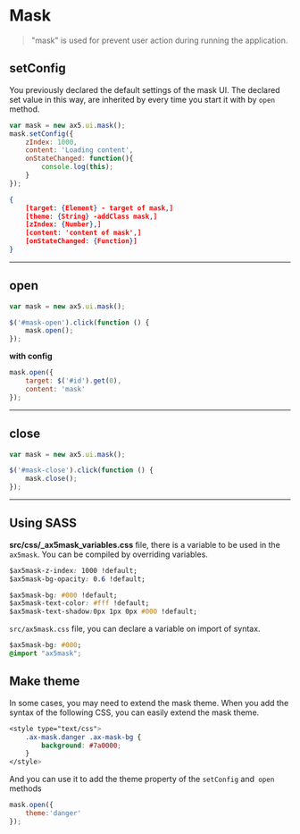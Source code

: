 # Mask
> "mask" is used for prevent user action during running the application.

## setConfig
You previously declared the default settings of the mask UI. The declared set value in this way, are inherited by every time you start it with by `open` method.
```js
var mask = new ax5.ui.mask();
mask.setConfig({
    zIndex: 1000, 
    content: 'Loading content',
    onStateChanged: function(){
        console.log(this);
    }
});
```
```json
{
    [target: {Element} - target of mask,]
    [theme: {String} -addClass mask,]
    [zIndex: {Number},]
    [content: 'content of mask',]
    [onStateChanged: {Function}]
}
```
---

## open
```js
var mask = new ax5.ui.mask();

$('#mask-open').click(function () {
    mask.open();
});
```
**with config**
```js
mask.open({
    target: $('#id').get(0),
    content: 'mask'
});
```
---

## close
```js
var mask = new ax5.ui.mask();

$('#mask-close').click(function () {
    mask.close();
});
```
---

## Using SASS
**src/css/_ax5mask_variables.css** file, there is a variable to be used in the `ax5mask`.
You can be compiled by overriding variables.
```css
$ax5mask-z-index: 1000 !default;
$ax5mask-bg-opacity: 0.6 !default;

$ax5mask-bg: #000 !default;
$ax5mask-text-color: #fff !default;
$ax5mask-text-shadow:0px 1px 0px #000 !default;
```

`src/ax5mask.css` file, you can declare a variable on import of syntax.
```css
$ax5mask-bg: #000;
@import "ax5mask";
```

## Make theme
In some cases, you may need to extend the mask theme.
When you add the syntax of the following CSS, you can easily extend the mask theme.
```css
<style type="text/css">
    .ax-mask.danger .ax-mask-bg {
        background: #7a0000;
    }
</style>
```
And you can use it to add the theme property of the `setConfig` and` open` methods
```js
mask.open({
    theme:'danger'
});
```
